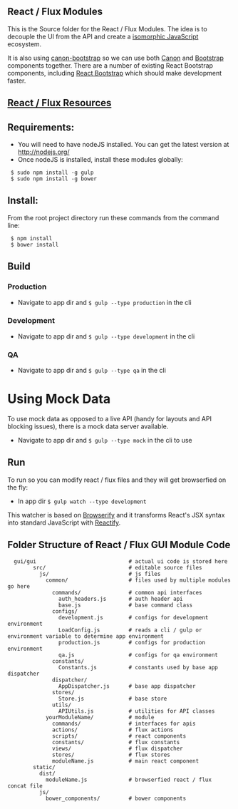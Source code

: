 ## React / Flux Modules

This is the Source folder for the  React / Flux Modules.  The idea is to decouple the UI from the API and create a [isomorphic JavaScript](http://nerds.airbnb.com/isomorphic-javascript-future-web-apps/) ecosystem.

It is also using [canon-bootstrap](https://github.com/rackerlabs/canon-bootstrap) so we can use both [Canon](http://rackerlabs.github.io/canon/) and [Bootstrap](http://getbootstrap.com/) components together.  There are a number of existing React Bootstrap components, including [React Bootstrap](http://react-bootstrap.github.io/) which should make development faster.

## [React / Flux Resources](https://github.com/yhagio/learn-react-flux)

## Requirements:
* You will need to have nodeJS installed.  You can get the latest version at http://nodejs.org/
* Once nodeJS is installed, install these modules globally: 
```
 $ sudo npm install -g gulp
 $ sudo npm install -g bower
```

## Install:
From the root project directory run these commands from the command line:
```
 $ npm install
 $ bower install
```

## Build

### Production
* Navigate to app dir and `$ gulp --type production` in the cli

### Development
* Navigate to app dir and `$ gulp --type development` in the cli

### QA
* Navigate to app dir and `$ gulp --type qa` in the cli

# Using Mock Data
To use mock data as opposed to a live API (handy for layouts and API blocking issues),
there is a mock data server available.

* Navigate to app dir and `$ gulp --type mock` in the cli to use

## Run
To run so you can modify react / flux files and they will get browserfied on the fly:
* In app dir `$ gulp watch --type development`

This watcher is based on [Browserify](http://browserify.org/) and it transforms
React's JSX syntax into standard JavaScript with [Reactify](https://github.com/andreypopp/reactify).

## Folder Structure of React / Flux GUI Module Code

      gui/gui                             # actual ui code is stored here
            src/                          # editable source files
              js/                         # js files
                common/                   # files used by multiple modules go here
                  commands/               # common api interfaces
                    auth_headers.js       # auth header api
                    base.js               # base command class
                  configs/                
                    development.js        # configs for development environment
                    LoadConfig.js         # reads a cli / gulp or environment variable to determine app environment
                    production.js         # configs for production environment 
                    qa.js                 # configs for qa environment 
                  constants/
                    Constants.js          # constants used by base app dispatcher
                  dispatcher/
                    AppDispatcher.js      # base app dispatcher
                  stores/
                    Store.js              # base store
                  utils/
                    APIUtils.js           # utilities for API classes
                yourModuleName/           # module
                  commands/               # interfaces for apis
                  actions/                # flux actions
                  scripts/                # react components
                  constants/              # flux constants
                  views/                  # flux dispatcher
                  stores/                 # flux stores
                  moduleName.js           # main react component
            static/
              dist/
                moduleName.js             # browserfied react / flux concat file
              js/
                bower_components/         # bower components

